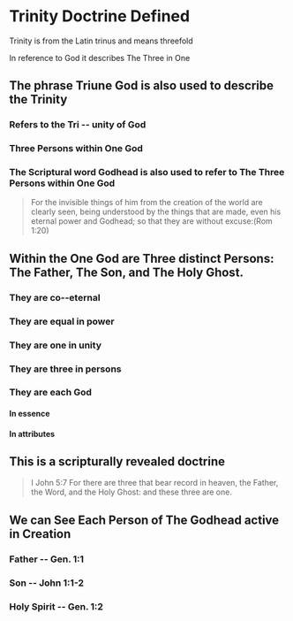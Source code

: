 # Trinity Doctrine Defined

Trinity is from the Latin trinus and means threefold

In reference to God it describes The Three in One

## The phrase Triune God is also used to describe the Trinity

### Refers to the Tri -- unity of God

### Three Persons within One God

### The Scriptural word Godhead is also used to refer to The Three Persons within One God

> For the invisible things of him from the creation of the world are clearly seen, being understood by the things that are made, even his eternal power and Godhead; so that they are without excuse:(Rom 1:20)

## Within the One God are Three distinct Persons: The Father, The Son, and The Holy Ghost.

### They are co--eternal

### They are equal in power

### They are one in unity

### They are three in persons

### They are each God

#### In essence

#### In attributes

## This is a scripturally revealed doctrine

> I John 5:7 For there are three that bear record in heaven, the Father, the Word, and the Holy Ghost: and these three are one.

## We can See Each Person of The Godhead active in Creation

### Father -- Gen. 1:1

### Son -- John 1:1-2

### Holy Spirit -- Gen. 1:2
